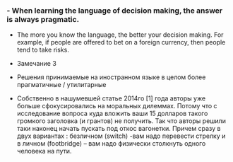 ### - When learning the language of decision making, the answer is always pragmatic.
- The more you know the language, the better your decision making. For example, if people are offered to bet on a foreign currency, then people tend to take risks.

- Замечание 3
- Решения принимаемые на иностранном языке в целом более прагматичные / утилитарные
- Собственно в нашумевшей статье 2014го [1] года авторы уже больше сфокусировались на моральных дилеммах. Потому что с исследование вопроса куда вложить ваши 15 долларов такого громкого заголовка (и грантов) не получить. Так что авторы решили таки наконец начать пускать под откос вагонетки. Причем сразу в двух вариантах : безличном (switch) -вам надо перевести стрелку и в личном (footbridge) – вам надо физически столкнуть одного человека на пути.